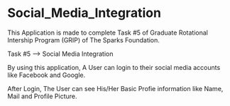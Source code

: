 # Social_Media_Integration

This Application is made to complete Task #5 of Graduate Rotational Intership Program (GRIP) of The Sparks Foundation.

Task #5 --> Social Media Integration

By using this application, A User can login to their social media accounts like Facebook and Google.

After Login, The User can see His/Her Basic Profie information like Name, Mail and Profile Picture.

